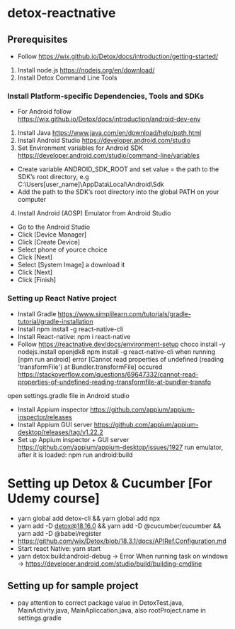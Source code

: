 # detox-reactnative

## Prerequisites
- Follow https://wix.github.io/Detox/docs/introduction/getting-started/
1. Install node.js https://nodejs.org/en/download/
2. Install Detox Command Line Tools

### Install Platform-specific Dependencies, Tools and SDKs
- For Android follow https://wix.github.io/Detox/docs/introduction/android-dev-env
1. Install Java https://www.java.com/en/download/help/path.html
2. Install Android Studio https://developer.android.com/studio
3. Set Environment variables for Android SDK https://developer.android.com/studio/command-line/variables
  - Create variable ANDROID_SDK_ROOT and set value = the path to the SDK’s root directory, e.g C:\Users\[user_name]\AppData\Local\Android\Sdk
  - Add the path to the SDK’s root directory into the global PATH on your computer
4. Install Android (AOSP) Emulator from Android Studio
  - Go to the Android Studio
  - Click [Device Manager]
  - Click [Create Device]
  - Select phone of yource choice
  - Click [Next]
  - Select [System Image] a download it
  - Click [Next]
  - Click [Finish]

### Setting up React Native project
- Install Gradle https://www.simplilearn.com/tutorials/gradle-tutorial/gradle-installation
- Install npm install -g react-native-cli
- Install React-native: npm i react-native
- Follow https://reactnative.dev/docs/environment-setup
choco install -y nodejs.install openjdk8
npm install -g react-native-cli
when running [npm run android] error [Cannot read properties of undefined (reading 'transformFile') at Bundler.transformFile] occured
https://stackoverflow.com/questions/69647332/cannot-read-properties-of-undefined-reading-transformfile-at-bundler-transfo

open settings.gradle file in Android studio

- Install Appium inspector https://github.com/appium/appium-inspector/releases
- Install Appium GUI server https://github.com/appium/appium-desktop/releases/tag/v1.22.2
- Set up Appium inspector + GUI server https://github.com/appium/appium-desktop/issues/1927
run emulator, after it is loaded: npm run android:build




# Setting up Detox & Cucumber [For Udemy course]
- yarn global add detox-cli && yarn global add npx
- yarn add -D detox@18.16.0 && yarn add -D @cucumber/cucumber && yarn add -D @babel/register
 - https://github.com/wix/Detox/blob/18.3.1/docs/APIRef.Configuration.md
 - Start react Native: yarn start
 -  yarn detox:build:android-debug -> Error When running task on windows -> https://developer.android.com/studio/build/building-cmdline 

## Setting up for sample project
- pay attention to correct package value in DetoxTest.java, MainActivity.java, MainApliccation.java, also rootProject.name in settings.gradle
